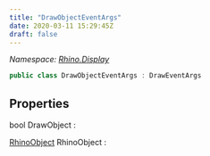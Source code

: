 ```yaml
---
title: "DrawObjectEventArgs"
date: 2020-03-11 15:29:45Z
draft: false
---
```


*Namespace: [Rhino.Display](../)*

```cs
public class DrawObjectEventArgs : DrawEventArgs
```
## Properties

bool DrawObject
: 

[RhinoObject](/rhinocommon/rhino/docobjects/rhinoobject/) RhinoObject
: 
